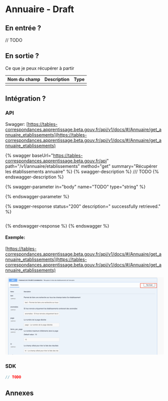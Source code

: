 # Annuaire - Draft

## En entrée ?

// TODO

## En sortie ?

Ce que je peux récupérer à partir 

| Nom du champ | Description | Type |
| ------------ | ----------- | ---- |
|              |             |      |

## Intégration ? 

### API

Swagger:  [https://tables-correspondances.apprentissage.beta.gouv.fr/api/v1/docs/#/Annuaire/get_annuaire_etablissements](https://tables-correspondances.apprentissage.beta.gouv.fr/api/v1/docs/#/Annuaire/get_annuaire_etablissements)

{% swagger baseUrl="https://tables-correspondances.apprentissage.beta.gouv.fr/api" path="/v1/annuaire/etablissements" method="get" summary="Récupérer les établissements annuaire" %}
{% swagger-description %}
/// TODO
{% endswagger-description %}

{% swagger-parameter in="body" name="TODO" type="string" %}

{% endswagger-parameter %}

{% swagger-response status="200" description=" successfully retrieved." %}
```javascript
```
{% endswagger-response %}
{% endswagger %}

#### Exemple:

[https://tables-correspondances.apprentissage.beta.gouv.fr/api/v1/docs/#/Annuaire/get_annuaire_etablissements](https://tables-correspondances.apprentissage.beta.gouv.fr/api/v1/docs/#/Annuaire/get_annuaire_etablissements)

![](<../../../.gitbook/assets/image (6).png>)

### SDK

```javascript
// TODO
```

## Annexes
